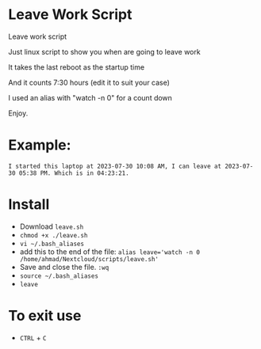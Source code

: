 # Leave Work Script
Leave work script

Just linux script to show you when are going to leave work

It takes the last reboot as the startup time

And it counts 7:30 hours (edit it to suit your case)

I used an alias with "watch -n 0" for a count down

Enjoy.



# Example: 
`I started this laptop at 2023-07-30 10:08 AM, I can leave at 2023-07-30 05:38 PM. Which is in 04:23:21.`



# Install
- Download `leave.sh`
- `chmod +x ./leave.sh`
- `vi ~/.bash_aliases`
- add this to the end of the file: `alias leave='watch -n 0 /home/ahmad/Nextcloud/scripts/leave.sh'`
- Save and close the file. `:wq`
- `source ~/.bash_aliases`
- `leave`


# To exit use 
- `CTRL` + `C`

